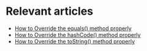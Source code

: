 # Relevant articles
- [How to Override the equals() method properly](https://nkamphoa.com/equals-method-java/)
- [How to Override the hashCode() method properly](https://nkamphoa.com/hashcode-method-java/)
- [How to Override the toString() method properly](https://nkamphoa.com/tostring-method-java/)